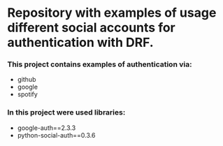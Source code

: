 # Repository with examples of usage different social accounts for authentication with DRF. 
### This project contains examples of authentication via:
- github
- google
- spotify


### In this project were used libraries:
- google-auth==2.3.3
- python-social-auth==0.3.6